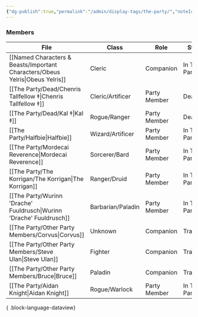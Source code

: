```yaml
---
{"dg-publish":true,"permalink":"/admin/display-tags/the-party/","noteIcon":""}
---
```


### Members
| File                                                                             | Class             | Role         | Status       |
| -------------------------------------------------------------------------------- | ----------------- | ------------ | ------------ |
| [[Named Characters & Beasts/Important Characters/Obeus Yelris\|Obeus Yelris]] | Cleric            | Companion    | In The Party |
| [[The Party/Dead/Chenris Tallfellow ‡\|Chenris Tallfellow ‡]]                 | Cleric/Artificer  | Party Member | Dead         |
| [[The Party/Dead/Kal ‡\|Kal ‡]]                                               | Rogue/Ranger      | Party Member | Dead         |
| [[The Party/Halfbie\|Halfbie]]                                                | Wizard/Artificer  | Party Member | In The Party |
| [[The Party/Mordecai Reverence\|Mordecai Reverence]]                          | Sorcerer/Bard     | Party Member | In The Party |
| [[The Party/The Korrigan/The Korrigan\|The Korrigan]]                         | Ranger/Druid      | Party Member | In The Party |
| [[The Party/Wurinn 'Drache' Fuuldrusch\|Wurinn 'Drache' Fuuldrusch]]          | Barbarian/Paladin | Party Member | In The Party |
| [[The Party/Other Party Members/Corvus\|Corvus]]                              | Unknown           | Companion    | Travelling   |
| [[The Party/Other Party Members/Steve Ulan\|Steve Ulan]]                      | Fighter           | Companion    | Travelling   |
| [[The Party/Other Party Members/Bruce\|Bruce]]                                | Paladin           | Companion    | Travelling   |
| [[The Party/Aidan Knight\|Aidan Knight]]                                      | Rogue/Warlock     | Party Member | In The Party |

{ .block-language-dataview}
